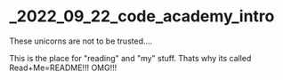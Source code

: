 # _2022_09_22_code_academy_intro

These unicorns are not to be trusted....

This is the place for "reading" and "my" stuff. Thats why its called Read+Me=README!!! OMG!!!